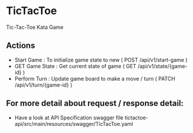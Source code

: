 # TicTacToe

Tic-Tac-Toe Kata Game


## Actions

- Start Game     : To initialize game state to new         ( POST /api/v1/start-game )
- GET Game State : Get current state of game               ( GET /api/v1/state/{game-id} )
- Perform Turn   : Update game board to make a move / turn ( PATCH   /api/v1/turn/{game-id} )

## For more detail about request /  response detail:

- Have a look at API Specification swagger file tictactoe-api/src/main/resources/swagger/TicTacToe.yaml
